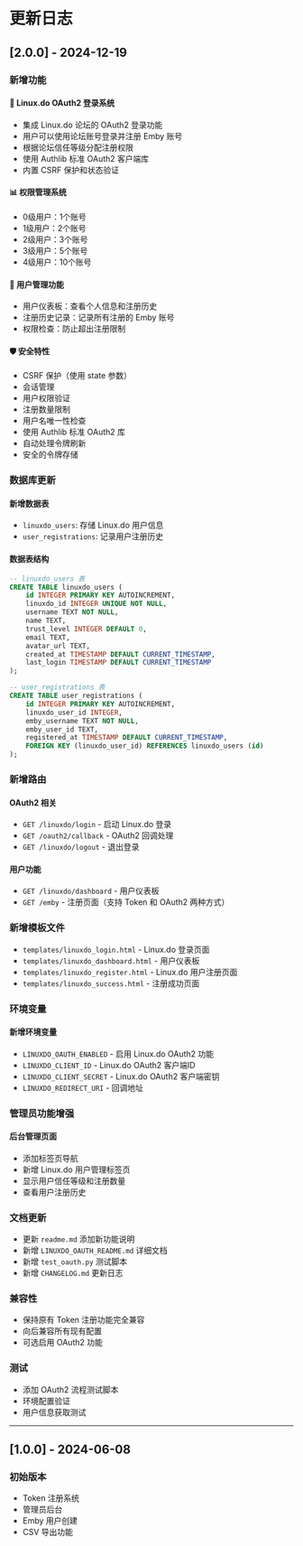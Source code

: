# 更新日志

## [2.0.0] - 2024-12-19

### 新增功能

#### 🔑 Linux.do OAuth2 登录系统
- 集成 Linux.do 论坛的 OAuth2 登录功能
- 用户可以使用论坛账号登录并注册 Emby 账号
- 根据论坛信任等级分配注册权限
- 使用 Authlib 标准 OAuth2 客户端库
- 内置 CSRF 保护和状态验证

#### 📊 权限管理系统
- 0级用户：1个账号
- 1级用户：2个账号  
- 2级用户：3个账号
- 3级用户：5个账号
- 4级用户：10个账号

#### 📝 用户管理功能
- 用户仪表板：查看个人信息和注册历史
- 注册历史记录：记录所有注册的 Emby 账号
- 权限检查：防止超出注册限制

#### 🛡️ 安全特性
- CSRF 保护（使用 state 参数）
- 会话管理
- 用户权限验证
- 注册数量限制
- 用户名唯一性检查
- 使用 Authlib 标准 OAuth2 库
- 自动处理令牌刷新
- 安全的令牌存储

### 数据库更新

#### 新增数据表
- `linuxdo_users`: 存储 Linux.do 用户信息
- `user_registrations`: 记录用户注册历史

#### 数据表结构
```sql
-- linuxdo_users 表
CREATE TABLE linuxdo_users (
    id INTEGER PRIMARY KEY AUTOINCREMENT,
    linuxdo_id INTEGER UNIQUE NOT NULL,
    username TEXT NOT NULL,
    name TEXT,
    trust_level INTEGER DEFAULT 0,
    email TEXT,
    avatar_url TEXT,
    created_at TIMESTAMP DEFAULT CURRENT_TIMESTAMP,
    last_login TIMESTAMP DEFAULT CURRENT_TIMESTAMP
);

-- user_registrations 表
CREATE TABLE user_registrations (
    id INTEGER PRIMARY KEY AUTOINCREMENT,
    linuxdo_user_id INTEGER,
    emby_username TEXT NOT NULL,
    emby_user_id TEXT,
    registered_at TIMESTAMP DEFAULT CURRENT_TIMESTAMP,
    FOREIGN KEY (linuxdo_user_id) REFERENCES linuxdo_users (id)
);
```

### 新增路由

#### OAuth2 相关
- `GET /linuxdo/login` - 启动 Linux.do 登录
- `GET /oauth2/callback` - OAuth2 回调处理
- `GET /linuxdo/logout` - 退出登录

#### 用户功能
- `GET /linuxdo/dashboard` - 用户仪表板
- `GET /emby` - 注册页面（支持 Token 和 OAuth2 两种方式）

### 新增模板文件

- `templates/linuxdo_login.html` - Linux.do 登录页面
- `templates/linuxdo_dashboard.html` - 用户仪表板
- `templates/linuxdo_register.html` - Linux.do 用户注册页面
- `templates/linuxdo_success.html` - 注册成功页面

### 环境变量

#### 新增环境变量
- `LINUXDO_OAUTH_ENABLED` - 启用 Linux.do OAuth2 功能
- `LINUXDO_CLIENT_ID` - Linux.do OAuth2 客户端ID
- `LINUXDO_CLIENT_SECRET` - Linux.do OAuth2 客户端密钥
- `LINUXDO_REDIRECT_URI` - 回调地址

### 管理员功能增强

#### 后台管理页面
- 添加标签页导航
- 新增 Linux.do 用户管理标签页
- 显示用户信任等级和注册数量
- 查看用户注册历史

### 文档更新

- 更新 `readme.md` 添加新功能说明
- 新增 `LINUXDO_OAUTH_README.md` 详细文档
- 新增 `test_oauth.py` 测试脚本
- 新增 `CHANGELOG.md` 更新日志

### 兼容性

- 保持原有 Token 注册功能完全兼容
- 向后兼容所有现有配置
- 可选启用 OAuth2 功能

### 测试

- 添加 OAuth2 流程测试脚本
- 环境配置验证
- 用户信息获取测试

---

## [1.0.0] - 2024-06-08

### 初始版本
- Token 注册系统
- 管理员后台
- Emby 用户创建
- CSV 导出功能 